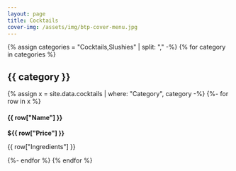 ```yaml
---
layout: page
title: Cocktails
cover-img: /assets/img/btp-cover-menu.jpg
---
```


{% assign categories = "Cocktails,Slushies" | split: "," -%}
{% for category in categories %}
## {{ category }}

{% assign x = site.data.cocktails | where: "Category", category -%}
{%- for row in x %}
<h4 class="d-inline-block">{{ row["Name"] }}</h4><div class="float-md-right mt-md-3"><b>${{ row["Price"] }}</b></div>
<p class="mt-0">{{ row["Ingredients"] }}</p>
{%- endfor %}
{% endfor %}
